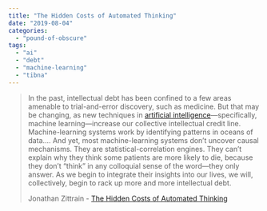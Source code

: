 ```yaml
---
title: "The Hidden Costs of Automated Thinking"
date: "2019-08-04"
categories: 
  - "pound-of-obscure"
tags: 
  - "ai"
  - "debt"
  - "machine-learning"
  - "tibna"
---
```


> In the past, intellectual debt has been confined to a few areas amenable to trial-and-error discovery, such as medicine. But that may be changing, as new techniques in [artificial intelligence](https://www.newyorker.com/tag/artificial-intelligence)—specifically, machine learning—increase our collective intellectual credit line. Machine-learning systems work by identifying patterns in oceans of data.... And yet, most machine-learning systems don’t uncover causal mechanisms. They are statistical-correlation engines. They can’t explain why they think some patients are more likely to die, because they don’t “think” in any colloquial sense of the word—they only answer. As we begin to integrate their insights into our lives, we will, collectively, begin to rack up more and more intellectual debt.
> 
> Jonathan Zittrain - [The Hidden Costs of Automated Thinking](https://www.newyorker.com/tech/annals-of-technology/the-hidden-costs-of-automated-thinking)
